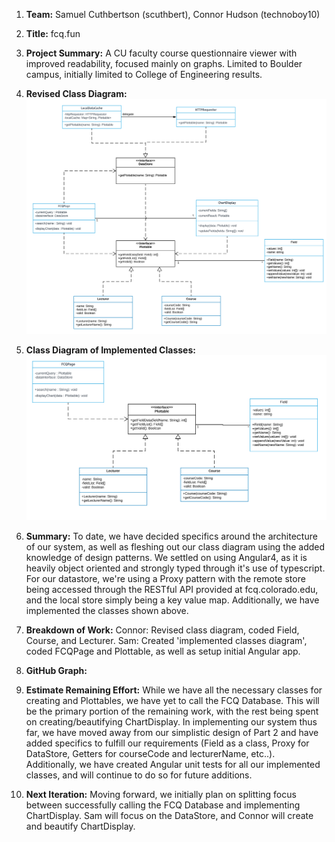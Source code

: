1. **Team:** Samuel Cuthbertson (scuthbert), Connor Hudson (technoboy10)

2. **Title:** fcq.fun

3. **Project Summary:** A CU faculty course questionnaire viewer with improved readability, focused mainly on graphs. Limited to Boulder campus, initially limited to College of Engineering results.

4. **Revised Class Diagram:**
    ![fcq.fun Class Diagram](https://raw.githubusercontent.com/scuthbert/fcq.fun/master/Part3/RevisedClassDiagram.svg?sanitize=true)

5. **Class Diagram of Implemented Classes:** ![fcq.fun Class Diagram](https://raw.githubusercontent.com/scuthbert/fcq.fun/master/Part3/ImplementedClassDiagram.svg?sanitize=true)

6. **Summary:**
To date, we have decided specifics around the architecture of our system, as well as fleshing out our class diagram using the added knowledge of design patterns. We settled on using Angular4, as it is heavily object oriented and strongly typed through it's use of typescript. For our datastore, we're using a Proxy pattern with the remote store being accessed through the RESTful API provided at fcq.colorado.edu, and the local store simply being a key value map.
Additionally, we have implemented the classes shown above.

7. **Breakdown of Work:**
Connor: Revised class diagram, coded Field, Course, and Lecturer. 
Sam: Created 'implemented classes diagram', coded FCQPage and Plottable, as well as setup initial Angular app.

8. **GitHub Graph:**


9. **Estimate Remaining Effort:**
  While we have all the necessary classes for creating and Plottables, we have yet to call the FCQ Database. This will be the primary portion of the remaining work, with the rest being spent on creating/beautifying ChartDisplay. In implementing our system thus far, we have moved away from our simplistic design of Part 2 and have added specifics to fulfill our requirements (Field as a class, Proxy for DataStore, Getters for courseCode and lecturerName, etc..). Additionally, we have created Angular unit tests for all our implemented classes, and will continue to do so for future additions. 
10. **Next Iteration:** Moving forward, we initially plan on splitting focus between successfully calling the FCQ Database and implementing ChartDisplay. Sam will focus on the DataStore, and Connor will create and beautify ChartDisplay. 
